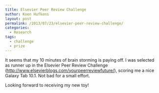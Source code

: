 ```yaml
---
title: Elsevier Peer Review Challenge
author: Koen Hufkens
layout: post
permalink: /2013/07/23/elsevier-peer-review-challenge/
categories:
  - Research
tags:
  - challenge
  - prize
---
```

It seems that my 10 minutes of brain storming is paying off. I was selected as runner up in the Elsevier Peer Review Challenge (http://www.elsevierblogs.com/yourpeerreviewfuture/), scoring me a nice Galaxy Tab 10.1. Not bad for a small effort.

Looking forward to receiving my new toy!